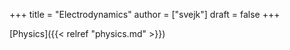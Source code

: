 +++
title = "Electrodynamics"
author = ["svejk"]
draft = false
+++

[Physics]({{< relref "physics.md" >}})
